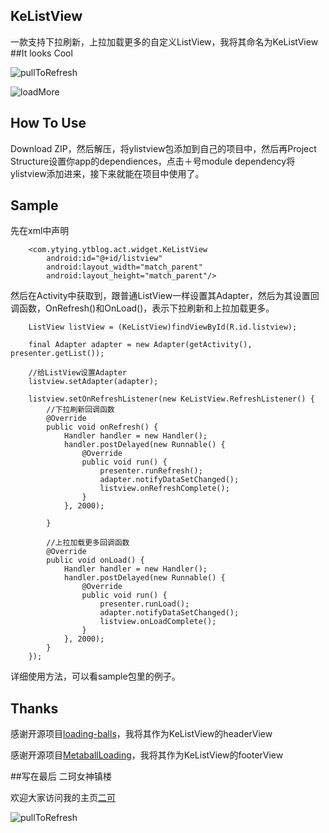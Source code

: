 ## KeListView
一款支持下拉刷新，上拉加载更多的自定义ListView，我将其命名为KeListView
##It looks Cool

![pullToRefresh](http://115.29.113.234:8080/yy/pull.png)

![loadMore](http://115.29.113.234:8080/yy/load.png)

## How To Use
Download ZIP，然后解压，将ylistview包添加到自己的项目中，然后再Project Structure设置你app的dependiences，点击＋号module dependency将ylistview添加进来，接下来就能在项目中使用了。
## Sample
先在xml中声明        

		<com.ytying.ytblog.act.widget.KeListView
	     	android:id="@+id/listview"
	     	android:layout_width="match_parent"
	     	android:layout_height="match_parent"/>


然后在Activity中获取到，跟普通ListView一样设置其Adapter，然后为其设置回调函数，OnRefresh()和OnLoad()，表示下拉刷新和上拉加载更多。
	
		ListView listView = (KeListView)findViewById(R.id.listview);
		
		final Adapter adapter = new Adapter(getActivity(), 	presenter.getList());
	
		//给ListView设置Adapter
	    listview.setAdapter(adapter);
	
	    listview.setOnRefreshListener(new KeListView.RefreshListener() {
	       	//下拉刷新回调函数
	        @Override
	        public void onRefresh() {
	            Handler handler = new Handler();
	            handler.postDelayed(new Runnable() {
	                @Override
	                public void run() {
	                    presenter.runRefresh();
	                    adapter.notifyDataSetChanged();
	                    listview.onRefreshComplete();
	                }
	            }, 2000);
	
	        }
	        
			//上拉加载更多回调函数
	        @Override
	        public void onLoad() {
	            Handler handler = new Handler();
	            handler.postDelayed(new Runnable() {
	                @Override
	                public void run() {
	                    presenter.runLoad();
	                    adapter.notifyDataSetChanged();
	                    listview.onLoadComplete();
	                }
	            }, 2000);
	        }
	    });
	    
详细使用方法，可以看sample包里的例子。
	        	        
## Thanks
感谢开源项目[loading-balls](https://github.com/glomadrian/loading-balls)，我将其作为KeListView的headerView

感谢开源项目[MetaballLoading](https://github.com/dodola/MetaballLoading)，我将其作为KeListView的footerView

##写在最后
二珂女神镇楼

欢迎大家访问我的主页[二可](http://www.ytying.com)

![pullToRefresh](http://115.29.113.234:8080/yy/8.jpg)
